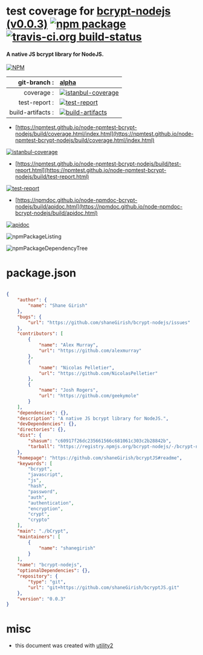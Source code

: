 # test coverage for  [bcrypt-nodejs (v0.0.3)](https://github.com/shaneGirish/bcryptJS#readme)  [![npm package](https://img.shields.io/npm/v/npmtest-bcrypt-nodejs.svg?style=flat-square)](https://www.npmjs.org/package/npmtest-bcrypt-nodejs) [![travis-ci.org build-status](https://api.travis-ci.org/npmtest/node-npmtest-bcrypt-nodejs.svg)](https://travis-ci.org/npmtest/node-npmtest-bcrypt-nodejs)
#### A native JS bcrypt library for NodeJS.

[![NPM](https://nodei.co/npm/bcrypt-nodejs.png?downloads=true&downloadRank=true&stars=true)](https://www.npmjs.com/package/bcrypt-nodejs)

| git-branch : | [alpha](https://github.com/npmtest/node-npmtest-bcrypt-nodejs/tree/alpha)|
|--:|:--|
| coverage : | [![istanbul-coverage](https://npmtest.github.io/node-npmtest-bcrypt-nodejs/build/coverage.badge.svg)](https://npmtest.github.io/node-npmtest-bcrypt-nodejs/build/coverage.html/index.html)|
| test-report : | [![test-report](https://npmtest.github.io/node-npmtest-bcrypt-nodejs/build/test-report.badge.svg)](https://npmtest.github.io/node-npmtest-bcrypt-nodejs/build/test-report.html)|
| build-artifacts : | [![build-artifacts](https://npmtest.github.io/node-npmtest-bcrypt-nodejs/glyphicons_144_folder_open.png)](https://github.com/npmtest/node-npmtest-bcrypt-nodejs/tree/gh-pages/build)|

- [https://npmtest.github.io/node-npmtest-bcrypt-nodejs/build/coverage.html/index.html](https://npmtest.github.io/node-npmtest-bcrypt-nodejs/build/coverage.html/index.html)

[![istanbul-coverage](https://npmtest.github.io/node-npmtest-bcrypt-nodejs/build/screenCapture.buildCi.browser.%252Ftmp%252Fbuild%252Fcoverage.lib.html.png)](https://npmtest.github.io/node-npmtest-bcrypt-nodejs/build/coverage.html/index.html)

- [https://npmtest.github.io/node-npmtest-bcrypt-nodejs/build/test-report.html](https://npmtest.github.io/node-npmtest-bcrypt-nodejs/build/test-report.html)

[![test-report](https://npmtest.github.io/node-npmtest-bcrypt-nodejs/build/screenCapture.buildCi.browser.%252Ftmp%252Fbuild%252Ftest-report.html.png)](https://npmtest.github.io/node-npmtest-bcrypt-nodejs/build/test-report.html)

- [https://npmdoc.github.io/node-npmdoc-bcrypt-nodejs/build/apidoc.html](https://npmdoc.github.io/node-npmdoc-bcrypt-nodejs/build/apidoc.html)

[![apidoc](https://npmdoc.github.io/node-npmdoc-bcrypt-nodejs/build/screenCapture.buildCi.browser.%252Ftmp%252Fbuild%252Fapidoc.html.png)](https://npmdoc.github.io/node-npmdoc-bcrypt-nodejs/build/apidoc.html)

![npmPackageListing](https://npmtest.github.io/node-npmtest-bcrypt-nodejs/build/screenCapture.npmPackageListing.svg)

![npmPackageDependencyTree](https://npmtest.github.io/node-npmtest-bcrypt-nodejs/build/screenCapture.npmPackageDependencyTree.svg)



# package.json

```json

{
    "author": {
        "name": "Shane Girish"
    },
    "bugs": {
        "url": "https://github.com/shaneGirish/bcrypt-nodejs/issues"
    },
    "contributors": [
        {
            "name": "Alex Murray",
            "url": "https://github.com/alexmurray"
        },
        {
            "name": "Nicolas Pelletier",
            "url": "https://github.com/NicolasPelletier"
        },
        {
            "name": "Josh Rogers",
            "url": "https://github.com/geekymole"
        }
    ],
    "dependencies": {},
    "description": "A native JS bcrypt library for NodeJS.",
    "devDependencies": {},
    "directories": {},
    "dist": {
        "shasum": "c60917f26dc235661566c681061c303c2b28842b",
        "tarball": "https://registry.npmjs.org/bcrypt-nodejs/-/bcrypt-nodejs-0.0.3.tgz"
    },
    "homepage": "https://github.com/shaneGirish/bcryptJS#readme",
    "keywords": [
        "bcrypt",
        "javascript",
        "js",
        "hash",
        "password",
        "auth",
        "authentication",
        "encryption",
        "crypt",
        "crypto"
    ],
    "main": "./bCrypt",
    "maintainers": [
        {
            "name": "shanegirish"
        }
    ],
    "name": "bcrypt-nodejs",
    "optionalDependencies": {},
    "repository": {
        "type": "git",
        "url": "git+https://github.com/shaneGirish/bcryptJS.git"
    },
    "version": "0.0.3"
}
```



# misc
- this document was created with [utility2](https://github.com/kaizhu256/node-utility2)
